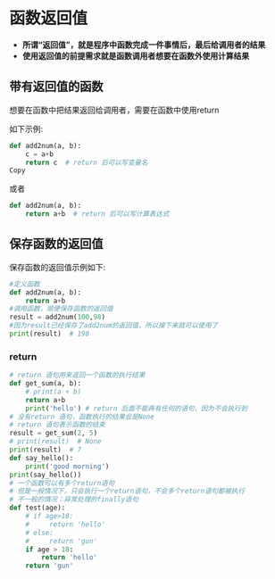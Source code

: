 # 函数返回值

- **所谓“返回值”，就是程序中函数完成一件事情后，最后给调用者的结果**
- **使用返回值的前提需求就是函数调用者想要在函数外使用计算结果**

## 带有返回值的函数

想要在函数中把结果返回给调用者，需要在函数中使用return

如下示例:

```python
def add2num(a, b):
    c = a+b
    return c  # return 后可以写变量名
Copy
```

或者

```python
def add2num(a, b):
    return a+b  # return 后可以写计算表达式
```

## 保存函数的返回值

保存函数的返回值示例如下:

```python
#定义函数
def add2num(a, b):
    return a+b
#调用函数，顺便保存函数的返回值
result = add2num(100,98)
#因为result已经保存了add2num的返回值，所以接下来就可以使用了
print(result)  # 198
```

### return

```python
# return 语句用来返回一个函数的执行结果
def get_sum(a, b):
    # print(a + b)
    return a+b
    print('hello') # return 后面不能再有任何的语句，因为不会执行到
# 没有return 语句，函数执行的结果会是None
# return 语句表示函数的结束
result = get_sum(2, 5)
# print(result)  # None
print(result)  # 7
def say_hello():
    print('good morning')
print(say_hello())
# 一个函数可以有多个return语句
# 但是一般情况下，只会执行一个return语句，不会多个return语句都被执行
# 不一般的情况：异常处理的finally语句
def test(age):
    # if age>18:
    #     return 'hello'
    # else:
    #     return 'gun'
    if age > 18:
        return 'hello'
    return 'gun'
```

